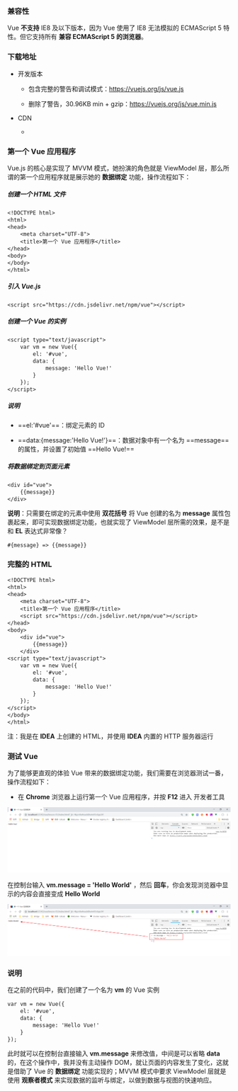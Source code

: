 ### 兼容性

Vue **不支持** IE8 及以下版本，因为 Vue 使用了 IE8 无法模拟的 ECMAScript 5 特性。但它支持所有 **兼容 ECMAScript 5 的浏览器**。

### 下载地址

- 开发版本

    - 包含完整的警告和调试模式：https://vuejs.org/js/vue.js
   
    - 删除了警告，30.96KB min + gzip：https://vuejs.org/js/vue.min.js

- CDN

    - <script src="https://cdn.jsdelivr.net/npm/vue"></script>

### 第一个 Vue 应用程序

Vue.js 的核心是实现了 MVVM 模式，她扮演的角色就是 ViewModel 层，那么所谓的第一个应用程序就是展示她的 **数据绑定** 功能，操作流程如下：

##### 创建一个 HTML 文件

```
<!DOCTYPE html>
<html>
<head>
    <meta charset="UTF-8">
    <title>第一个 Vue 应用程序</title>
</head>
<body>
</body>
</html>
```

##### 引入 Vue.js

```
<script src="https://cdn.jsdelivr.net/npm/vue"></script>
```

##### 创建一个 Vue 的实例

```
<script type="text/javascript">
    var vm = new Vue({
        el: '#vue',
        data: {
            message: 'Hello Vue!'
        }
    });
</script>
```

##### 说明

- ==el:'#vue'==：绑定元素的 ID

- ==data:{message:'Hello Vue!'}==：数据对象中有一个名为 ==message== 的属性，并设置了初始值 ==Hello Vue!==

##### 将数据绑定到页面元素

```
<div id="vue">
    {{message}}
</div>
```

**说明**：只需要在绑定的元素中使用 **双花括号** 将 Vue 创建的名为 **message** 属性包裹起来，即可实现数据绑定功能，也就实现了 ViewModel 层所需的效果，是不是和 **EL** 表达式非常像？

```
#{message} => {{message}}
```

### 完整的 HTML

```
<!DOCTYPE html>
<html>
<head>
    <meta charset="UTF-8">
    <title>第一个 Vue 应用程序</title>
    <script src="https://cdn.jsdelivr.net/npm/vue"></script>
</head>
<body>
    <div id="vue">
        {{message}}
    </div>
<script type="text/javascript">
    var vm = new Vue({
        el: '#vue',
        data: {
            message: 'Hello Vue!'
        }
    });
</script>
</body>
</html>
```

注：我是在 **IDEA** 上创建的 HTML，并使用 **IDEA** 内置的 HTTP 服务器运行

### 测试 Vue

为了能够更直观的体验 Vue 带来的数据绑定功能，我们需要在浏览器测试一番，操作流程如下：

- 在 **Chrome** 浏览器上运行第一个 Vue 应用程序，并按 **F12** 进入 开发者工具

![](../img/10-00000010.png)

在控制台输入 **vm.message = 'Hello World'** ，然后 **回车**，你会发现浏览器中显示的内容会直接变成 **Hello World**

![](../img/10-00000011.png)

### 说明

在之前的代码中，我们创建了一个名为 **vm** 的 Vue 实例

```
var vm = new Vue({
    el: '#vue',
    data: {
        message: 'Hello Vue!'
    }
});
```

此时就可以在控制台直接输入 **vm.message** 来修改值，中间是可以省略 **data** 的，在这个操作中，我并没有主动操作 DOM，就让页面的内容发生了变化，这就是借助了 Vue 的 **数据绑定** 功能实现的；MVVM 模式中要求 ViewModel 层就是使用 **观察者模式** 来实现数据的监听与绑定，以做到数据与视图的快速响应。
